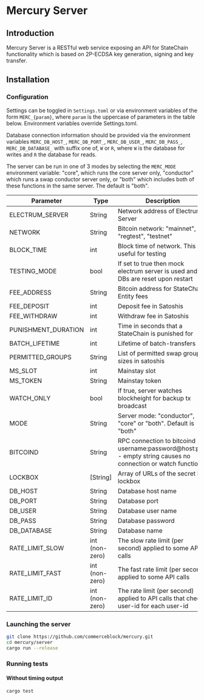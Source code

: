 # Mercury Server

## Introduction
Mercury Server is a RESTful web service exposing an API for StateChain functionality which is based on 2P-ECDSA key generation, signing and key transfer.

## Installation

### Configuration
Settings can be toggled in `Settings.toml` or via environment variables of the form `MERC_{param}`, where
`param` is the uppercase of parameters in the table below. Environment variables override Settings.toml.

Database connection information should be provided via the environment variables
`MERC_DB_HOST_`, `MERC_DB_PORT_`, `MERC_DB_USER_`, `MERC_DB_PASS_`, `MERC_DB_DATABASE_` with suffix one of,
`W` or `R`, where `W` is the database for writes and `R` the database for reads.

The server can be run in one of 3 modes by selecting the `MERC_MODE` environment variable: "core", which runs the core server only, "conductor" which runs a swap conductor server only, or "both" which includes both of these functions in the same server. The default is "both".

| Parameter | Type | Description |
| ----------- | ----- | ----------- |
| ELECTRUM_SERVER | String | Network address of Electrum Server |
| NETWORK | String | Bitcoin network: "mainnet", "regtest", "testnet" |
| BLOCK_TIME | int | Block time of network. This is useful for testing  |
| TESTING_MODE | bool | If set to true then mock electrum server is used and DBs are reset upon restart |
| FEE_ADDRESS | String | Bitcoin address for StateChain Entity fees |
| FEE_DEPOSIT | int | Deposit fee in Satoshis |
| FEE_WITHDRAW | int | Withdraw fee in Satoshis |
| PUNISHMENT_DURATION | int | Time in seconds that a StateChain is punished for  
| BATCH_LIFETIME | int | Lifetime of batch-transfers |
| PERMITTED_GROUPS | String | List of permitted swap group sizes in satoshis |
| MS_SLOT | int | Mainstay slot |
| MS_TOKEN | String | Mainstay token |
| WATCH_ONLY | bool | If true, server watches blockheight for backup tx broadcast |
| MODE       | String | Server mode: "conductor", "core" or "both". Default is "both" |
| BITCOIND | String | RPC connection to bitcoind - username:password@host:port - empty string causes no connection or watch function |
| LOCKBOX | \[String\] | Array of URLs of the secret key lockbox |
| DB_HOST | String | Database host name |
| DB_PORT | String | Database port |
| DB_USER | String | Database user name |
| DB_PASS | String | Database password |
| DB_DATABASE | String | Database name |
| RATE_LIMIT_SLOW | int (non-zero) | The slow rate limit (per second) applied to some API calls |
| RATE_LIMIT_FAST | int (non-zero) | The fast rate limit (per second) applied to some API calls |
| RATE_LIMIT_ID | int (non-zero) | The rate limit (per second) applied to API calls that check user-id for each user-id |

### Launching the server
```bash
git clone https://github.com/commerceblock/mercury.git
cd mercury/server
cargo run --release
```


### Running tests

#### Without timing output
```bash
cargo test
```
